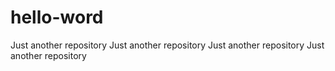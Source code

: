 # hello-word
Just another repository
Just another repository
Just another repository
Just another repository
